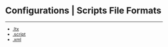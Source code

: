 # Configurations | Scripts File Formats

___

- [.ltx](ltx.md)
- [.script](script.md)
- [.xml](xml.md)
